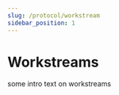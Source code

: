 ```yaml
---
slug: /protocol/workstream
sidebar_position: 1
---
```


# Workstreams

some intro text on workstreams
